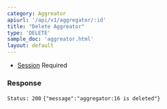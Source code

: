 ```yaml
---
category: Aggreator
apiurl: '/api/v1/aggregator/:id'
title: "Delete Aggreator"
type: 'DELETE'
sample_doc: 'aggreator.html'
layout: default
---
```


* [Session](#/authentication) Required

### Response

```Status: 200```
```{"message":"aggregator:16 is deleted"}```
